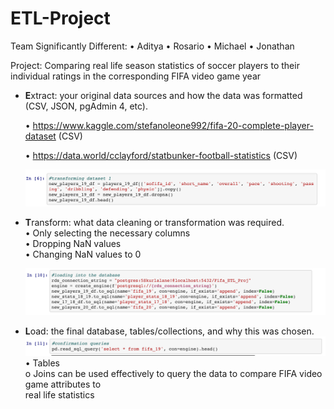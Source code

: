 # ETL-Project

Team Significantly Different:
• Aditya
• Rosario
• Michael
• Jonathan

Project: Comparing real life season statistics of soccer players to their individual ratings in the
corresponding FIFA video game year
* **E**xtract: your original data sources and how the data was formatted (CSV, JSON, pgAdmin 4, etc).

  • https://www.kaggle.com/stefanoleone992/fifa-20-complete-player-dataset (CSV)

  • https://data.world/cclayford/statbunker-football-statistics (CSV)
  
  ![](Images/Image2.png)
  
* **T**ransform: what data cleaning or transformation was required.\
• Only selecting the necessary columns\
• Dropping NaN values\
• Changing NaN values to 0

  ![](Images/Image3.png)

* **L**oad: the final database, tables/collections, and why this was chosen.\
  ![](Images/Image4.png)
• Tables\
o Joins can be used effectively to query the data to compare FIFA video game attributes to\
real life statistics

